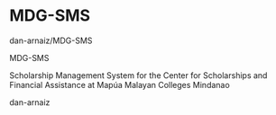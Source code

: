 # MDG-SMS

<p>dan-arnaiz/MDG-SMS</p>



<p>MDG-SMS</p>

Scholarship Management System for the Center for Scholarships and Financial Assistance at Mapúa Malayan Colleges Mindanao

<p>dan-arnaiz</p>
